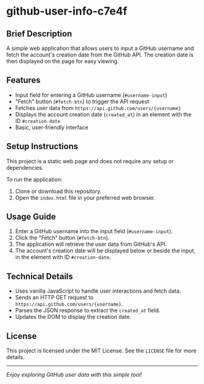 # github-user-info-c7e4f

## Brief Description
A simple web application that allows users to input a GitHub username and fetch the account's creation date from the GitHub API. The creation date is then displayed on the page for easy viewing.

## Features
- Input field for entering a GitHub username (`#username-input`)
- "Fetch" button (`#fetch-btn`) to trigger the API request
- Fetches user data from `https://api.github.com/users/{username}`
- Displays the account creation date (`created_at`) in an element with the ID `#creation-date`
- Basic, user-friendly interface

## Setup Instructions
This project is a static web page and does not require any setup or dependencies.

To run the application:
1. Clone or download this repository.
2. Open the `index.html` file in your preferred web browser.

## Usage Guide
1. Enter a GitHub username into the input field (`#username-input`).
2. Click the "Fetch" button (`#fetch-btn`).
3. The application will retrieve the user data from GitHub's API.
4. The account's creation date will be displayed below or beside the input, in the element with ID `#creation-date`.

## Technical Details
- Uses vanilla JavaScript to handle user interactions and fetch data.
- Sends an HTTP GET request to `https://api.github.com/users/{username}`.
- Parses the JSON response to extract the `created_at` field.
- Updates the DOM to display the creation date.

## License
This project is licensed under the MIT License. See the `LICENSE` file for more details.

---

*Enjoy exploring GitHub user data with this simple tool!*
